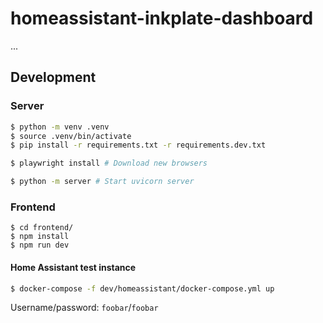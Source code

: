 # homeassistant-inkplate-dashboard

...

## Development

### Server

```sh
$ python -m venv .venv
$ source .venv/bin/activate
$ pip install -r requirements.txt -r requirements.dev.txt

$ playwright install # Download new browsers

$ python -m server # Start uvicorn server
```

### Frontend

```
$ cd frontend/
$ npm install
$ npm run dev
```

#### Home Assistant test instance

```sh
$ docker-compose -f dev/homeassistant/docker-compose.yml up
```

Username/password: `foobar`/`foobar`

